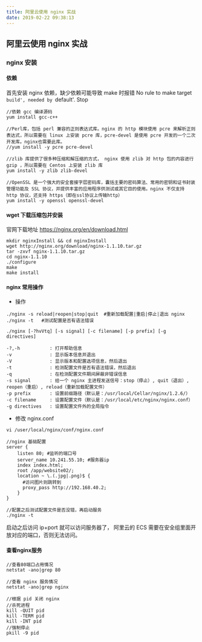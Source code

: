 ```yaml
---
title: 阿里云使用 nginx 实战
date: 2019-02-22 09:38:13
---
```


## 阿里云使用 nginx 实战

### nginx 安装

#### 依赖
首先安装 nginx 依赖，缺少依赖可能导致 make 时报错  No rule to make target `build', needed by `default'. Stop
```
//依赖 gcc 编译源码
yum install gcc-c++

//Perl库，包括 perl 兼容的正则表达式库。nginx 的 http 模块使用 pcre 来解析正则表达式，所以需要在 linux 上安装 pcre 库，pcre-devel 是使用 pcre 开发的一个二次开发库。nginx也需要此库。
//yum install -y pcre pcre-devel

//zlib 库提供了很多种压缩和解压缩的方式， nginx 使用 zlib 对 http 包的内容进行 gzip ，所以需要在 Centos 上安装 zlib 库
yum install -y zlib zlib-devel

//OpenSSL 是一个强大的安全套接字层密码库，囊括主要的密码算法、常用的密钥和证书封装管理功能及 SSL 协议，并提供丰富的应用程序供测试或其它目的使用。nginx 不仅支持 http 协议，还支持 https（即在ssl协议上传输http）
yum install -y openssl openssl-devel
```

#### wget 下载压缩包并安装
官网下载地址 https://nginx.org/en/download.html 
```
mkdir nginxInstall && cd nginxInstall
wget http://nginx.org/download/nginx-1.1.10.tar.gz
tar -zxvf nginx-1.1.10.tar.gz
cd nginx-1.1.10
./configure
make
make install
```
#### nginx 常用操作
- 操作
```
./nginx -s reload|reopen|stop|quit  #重新加载配置|重启|停止|退出 nginx
./nginx -t   #测试配置是否有语法错误

./nginx [-?hvVtq] [-s signal] [-c filename] [-p prefix] [-g directives]

-?,-h           : 打开帮助信息
-v              : 显示版本信息并退出
-V              : 显示版本和配置选项信息，然后退出
-t              : 检测配置文件是否有语法错误，然后退出
-q              : 在检测配置文件期间屏蔽非错误信息
-s signal       : 给一个 nginx 主进程发送信号：stop（停止）, quit（退出）, reopen（重启）, reload（重新加载配置文件）
-p prefix       : 设置前缀路径（默认是：/usr/local/Cellar/nginx/1.2.6/）
-c filename     : 设置配置文件（默认是：/usr/local/etc/nginx/nginx.conf）
-g directives   : 设置配置文件外的全局指令
```
- 修改 nginx.conf
```
vi /user/local/nginx/conf/nginx.conf

//nginx 基础配置
server {
    listen 80; #监听的端口号
    server_name 10.241.55.10; #服务器ip
    index index.html;
    root /app/website02/;
    location ~ \.(.jpg|.png)$ {
      #访问图片则跳转到     
      proxy_pass http://192.168.40.2;
    }
}

//配置之后测试配置文件是否没错，再启动服务
./nginx -t
```
启动之后访问 ip+port 就可以访问服务器了， 阿里云的 ECS 需要在安全组里面开放对应的端口，否则无法访问。

#### 查看nginx服务
```
//查看80端口占用情况
netstat -ano|grep 80

//查看 nginx 服务情况
netstat -ano|grep nginx

//根据 pid 关闭 nginx
//杀死进程
kill -QUIT pid 
kill -TERM pid
kill -INT pid
//强制停止
pkill -9 pid
```


